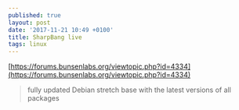 ```yaml
---
published: true
layout: post
date: '2017-11-21 10:49 +0100'
title: SharpBang live
tags: linux
---
```

[https://forums.bunsenlabs.org/viewtopic.php?id=4334](https://forums.bunsenlabs.org/viewtopic.php?id=4334)

> fully updated Debian stretch base with the latest versions of all packages
